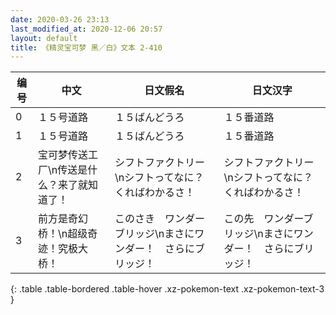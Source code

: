```yaml
---
date: 2020-03-26 23:13
last_modified_at: 2020-12-06 20:57
layout: default
title: 《精灵宝可梦 黑／白》文本 2-410
---
```

| 编号 | 中文 | 日文假名 | 日文汉字 |
| ---- | ---- | ---- | --- |
| 0 | １５号道路 | １５ばんどうろ | １５番道路 |
| 1 | １５号道路 | １５ばんどうろ | １５番道路 |
| 2 | 宝可梦传送工厂\n传送是什么？来了就知道了！ | シフトファクトリー\nシフトってなに？　くればわかるさ！ | シフトファクトリー\nシフトってなに？　くればわかるさ！ |
| 3 | 前方是奇幻桥！\n超级奇迹！究极大桥！ | このさき　ワンダーブリッジ\nまさにワンダー！　さらにブリッジ！ | この先　ワンダーブリッジ\nまさにワンダー！　さらにブリッジ！ |
{: .table .table-bordered .table-hover .xz-pokemon-text .xz-pokemon-text-3 }